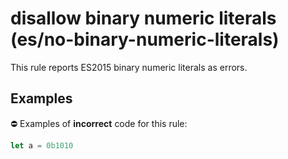 # disallow binary numeric literals (es/no-binary-numeric-literals)

This rule reports ES2015 binary numeric literals as errors.

## Examples

⛔ Examples of **incorrect** code for this rule:

```js
let a = 0b1010
```
